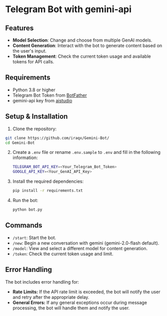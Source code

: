# Telegram Bot with gemini-api

## Features

- **Model Selection**: Change and choose from multiple GenAI models.
- **Content Generation**: Interact with the bot to generate content based on the user's input.
- **Token Management**: Check the current token usage and available tokens for API calls.

## Requirements

- Python 3.8 or higher
- Telegram Bot Token from [BotFather](https://core.telegram.org/bots#botfather)
- gemini-api key from [aistudio](https://aistudio.google.com/apikey)

## Setup & Installation

1. Clone the repository:
   
```bash
git clone https://github.com/iraqx/Gemini-Bot/
cd Gemini-Bot
```

2. Create a `.env` file or rename `.env.sample` to `.env` and fill in the following information:

   ```bash
   TELEGRAM_BOT_API_KEY=<Your_Telegram_Bot_Token>
   GOOGLE_API_KEY=<Your_GenAI_API_Key>
   ```

3. Install the required dependencies:

   ```bash
   pip install -r requirements.txt
   ```

4. Run the bot:

   ```bash
   python bot.py
   ```

## Commands

- `/start`: Start the bot.
- `/new`: Begin a new conversation with gemini (gemini-2.0-flash default).
- `/model`: View and select a different model for content generation.
- `/token`: Check the current token usage and limit.

## Error Handling

The bot includes error handling for:

- **Rate Limits:** If the API rate limit is exceeded, the bot will notify the user and retry after the appropriate delay.
- **General Errors:** If any general exceptions occur during message processing, the bot will handle them and notify the user.
